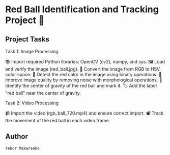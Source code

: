 # Red Ball Identification and Tracking Project 🏀

## Project Tasks

Task 1: Image Processing

  📚 Import required Python libraries: OpenCV (cv2), numpy, and sys.
  🖼️ Load and verify the image (red_ball.jpg).
  🌈 Convert the image from RGB to HSV color space.
  🎨 Detect the red color in the image using binary operations.
  🧹 Improve image quality by removing noise with morphological operations.
  🎯 Identify the center of gravity of the red ball and mark it.
  🏷️ Add the label "red ball" near the center of gravity.

Task 2: Video Processing

  📹 Import the video (rgb_ball_720.mp4) and ensure correct import.
  📽️ Track the movement of the red ball in each video frame

## Author
    Yehor Makarenko
